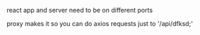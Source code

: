 react app and server need to be on different ports

proxy makes it so you can do axios requests just to '/api/dfksd;'